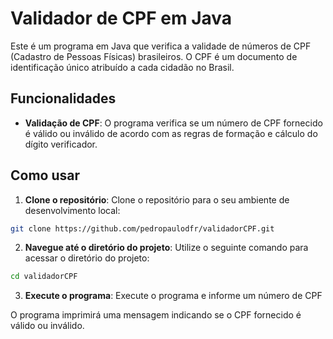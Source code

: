 # Validador de CPF em Java

Este é um programa em Java que verifica a validade de números de CPF (Cadastro de Pessoas Físicas) brasileiros. O CPF é um documento de identificação único atribuído a cada cidadão no Brasil.

## Funcionalidades

- **Validação de CPF**: O programa verifica se um número de CPF fornecido é válido ou inválido de acordo com as regras de formação e cálculo do dígito verificador.

## Como usar

1. **Clone o repositório**: Clone o repositório para o seu ambiente de desenvolvimento local:
```bash
git clone https://github.com/pedropaulodfr/validadorCPF.git
```

2. **Navegue até o diretório do projeto**: Utilize o seguinte comando para acessar o diretório do projeto:
```bash
cd validadorCPF
```

3. **Execute o programa**: Execute o programa e informe um número de CPF

O programa imprimirá uma mensagem indicando se o CPF fornecido é válido ou inválido.

